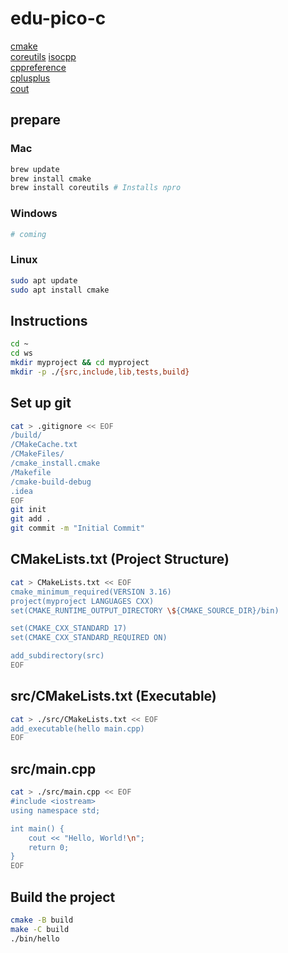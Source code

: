 # edu-pico-c

[cmake](https://cmake.org/)  
[coreutils](https://www.gnu.org/software/coreutils/)
[isocpp](https://isocpp.org/std/the-standard)  
[cppreference](https://en.cppreference.com/w)  
[cplusplus](https://cplusplus.com/reference/)  
[cout](https://cplusplus.com/reference/iostream/cout/?kw=cout)  

## prepare

### Mac

```bash
brew update
brew install cmake
brew install coreutils # Installs npro
```

### Windows

```bash
# coming
```

### Linux

```bash
sudo apt update
sudo apt install cmake
```

## Instructions

```bash
cd ~
cd ws
mkdir myproject && cd myproject
mkdir -p ./{src,include,lib,tests,build}
```

## Set up git

```bash
cat > .gitignore << EOF
/build/
/CMakeCache.txt
/CMakeFiles/
/cmake_install.cmake
/Makefile
/cmake-build-debug
.idea
EOF
git init
git add .
git commit -m "Initial Commit"
```

## CMakeLists.txt (Project Structure)

```bash
cat > CMakeLists.txt << EOF
cmake_minimum_required(VERSION 3.16)
project(myproject LANGUAGES CXX)
set(CMAKE_RUNTIME_OUTPUT_DIRECTORY \${CMAKE_SOURCE_DIR}/bin)

set(CMAKE_CXX_STANDARD 17)
set(CMAKE_CXX_STANDARD_REQUIRED ON)

add_subdirectory(src)
EOF
```

## src/CMakeLists.txt (Executable)

```bash
cat > ./src/CMakeLists.txt << EOF
add_executable(hello main.cpp)
EOF
```

## src/main.cpp

```bash
cat > ./src/main.cpp << EOF
#include <iostream>
using namespace std;

int main() {
    cout << "Hello, World!\n";
    return 0;
}
EOF
```

## Build the project

```bash
cmake -B build
make -C build
./bin/hello
```
